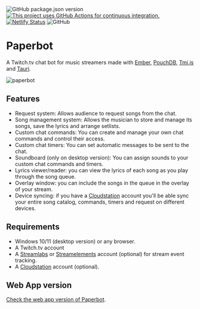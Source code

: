 ![GitHub package.json version](https://img.shields.io/github/package-json/v/segoja/paperbot)
[![This project uses GitHub Actions for continuous integration.](https://github.com/segoja/paperbot/workflows/CI/badge.svg)](https://github.com/segoja/paperbot/actions?query=workflow%3ACI)
[![Netlify Status](https://api.netlify.com/api/v1/badges/d2bb5481-d9a3-4b53-b7c0-63160fa2c41a/deploy-status)](https://app.netlify.com/sites/paperbot/deploys)
![GitHub](https://img.shields.io/github/license/segoja/paperbot)

# Paperbot

A Twitch.tv chat bot for music streamers made with [Ember](https://emberjs.com/), [PouchDB](https://pouchdb.com/), [Tmi.js](https://tmijs.com/) and [Tauri](https://tauri.app/).

![paperbot](https://github.com/segoja/paperbot/assets/51286289/4560ab20-7599-4e82-a30c-e664136be58a)

## Features

* Request system: Allows audience to request songs from the chat.
* Song management system: Allows the musician to store and manage its songs, save the lyrics and arrange setlists.
* Custom chat commands: You can create and manage your own chat commands and control their access. 
* Custom chat timers: You can set automatic messages to be sent to the chat.
* Soundboard (only on desktop version): You can assign sounds to your custom chat commands and timers.
* Lyrics viewer/reader: you can view the lyrics of each song as you play through the song queue. 
* Overlay window: you can include the songs in the queue in the overlay of your stream.
* Device syncing: if you have a [Cloudstation](https://www.cloudstation.com) account you'll be able sync your entire song catalog, commands, timers and request on different devices.

## Requirements

* Windows 10/11 (desktop version) or any browser.
* A Twitch.tv account
* A [Streamlabs](https://streamlabs.com) or [Streamelements](https://streamelements.com) account (optional) for stream event tracking.
* A [Cloudstation](https://www.cloudstation.com) account (optional).

## Web App version

[Check the web app version of Paperbot](https://paperbot.netlify.app/). 
